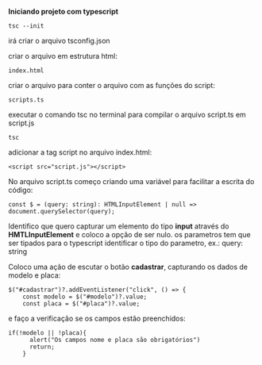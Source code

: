 **Iniciando projeto com typescript**

```
tsc --init
```

irá criar o arquivo tsconfig.json

criar o arquivo em estrutura html:

```
index.html
```

criar o arquivo para conter o arquivo com as funções do script:

```
scripts.ts
```

executar o comando tsc no terminal para compilar o arquivo script.ts em script.js

```
tsc
```

adicionar a tag script no arquivo index.html:

```
<script src="script.js"></script>
```
No arquivo script.ts começo criando uma variável para facilitar a escrita do código:
```
const $ = (query: string): HTMLInputElement | null => document.querySelector(query);
```
Identifico que quero capturar um elemento do tipo **input** através do **HMTLInputElement** e coloco a opção de ser nulo.
os parametros tem que ser tipados para o typescript identificar o tipo do parametro, ex.: query: string

Coloco uma ação de escutar o botão **cadastrar**, capturando os dados de modelo e placa:
```
$("#cadastrar")?.addEventListener("click", () => {
    const modelo = $("#modelo")?.value;
    const placa = $("#placa")?.value;
```

e faço a verificação se os campos estão preenchidos:
```
if(!modelo || !placa){
      alert("Os campos nome e placa são obrigatórios")
      return;
    }
```